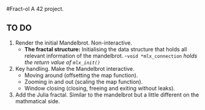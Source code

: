 #Fract-ol
A 42 project.

## TO DO
1. Render the initial Mandelbrot.
	Non-interactive. 
	- **The fractal structure:**
		Initialising the data structure that holds all relevant information of the mandelbrot.
		-`void *mlx_connection` *holds the return value of `mlx_init()`*
2. Key handling.
	Make the Mandelbrot interactive.
	- Moving around (offsetting the map function).
	- Zooming in and out (scaling the map function).
	- Window closing (closing, freeing and exiting without leaks).
3. Add the Julia fractal.
	Similar to the mandelbrot but a little different on the mathmatical side.
